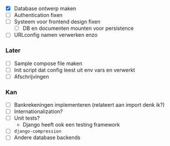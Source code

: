 - [x] Database ontwerp maken
- [ ] Authentication fixen
- [ ] Systeem voor frontend design fixen
	- [ ]  DB en documenten mounten voor persistence
- [ ] URLconfig namen verwerken enzo
### Later
- [ ] Sample compose file maken
- [ ] Init script dat config leest uit env vars en verwerkt
- [ ] Afschrijvingen
### Kan
- [ ] Bankrekeningen implementeren (relateert aan import denk ik?)
- [ ] Internationalization?
- [ ] Unit tests?
	- Django heeft ook een testing framework
- [ ] `django-compression`
- [ ] Andere database backends